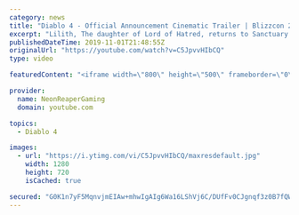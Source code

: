 ```yaml
---
category: news
title: "Diablo 4 - Official Announcement Cinematic Trailer | Blizzcon 2019 Reaction.... What a trailer!"
excerpt: "Lilith, The daughter of Lord of Hatred, returns to Sanctuary in the reveal trailer for Diablo 4. Diablo IV is the newest cinematic from Blizzcon 2019. Turn On ALL ..."
publishedDateTime: 2019-11-01T21:48:55Z
originalUrl: "https://youtube.com/watch?v=C5JpvvHIbCQ"
type: video

featuredContent: "<iframe width=\"800\" height=\"500\" frameborder=\"0\" src=\"https://www.youtube.com/embed/C5JpvvHIbCQ\" allow=\"accelerometer; autoplay; encrypted-media; gyroscope; picture-in-picture\" allowfullscreen></iframe>"

provider:
  name: NeonReaperGaming
  domain: youtube.com

topics:
  - Diablo 4

images:
  - url: "https://i.ytimg.com/vi/C5JpvvHIbCQ/maxresdefault.jpg"
    width: 1280
    height: 720
    isCached: true

secured: "G0K1n7yF5MqnvjmEIAw+mhwIgAIg6Wa16LShVj6C/DUfFv0CJgnqf3z0B7fQWLhjuSl245CvWWjlUvZNzUSv581wR/FLDu/3TegqCp3ttVQoqLWiPnQ5Oky8ELOu0j5560WWPzpgyEJaSM1qAxYD63dgjkHfd/KYZRjRd01S3jqjXmdKCjL3lpycxFbgatGwsCWkMz5s+f5L8kKfAGVNQ9MfxYvVhUErmkXxaCjU+NTvqSKO2GgBSfzAKEHwfbeNpdaqWtzTULSfJiiSK6ugMVVX2WjQLG+uyE+e31ThHTmmo+uafhyQluGF4XpP57Fo7eKFlv+1LkbB9Xmv4s88+sGtC8l/J2xBD/EcBdSgqjcklp4duPHPquCfPJ2VJuKS6kgpqzbTr7cOHVqOa6tmj8ITJ4GN6DKZwH4Nj0rJ+9k=;Kh22u/4VGmPlrNcpP6+oUw=="
---
```


